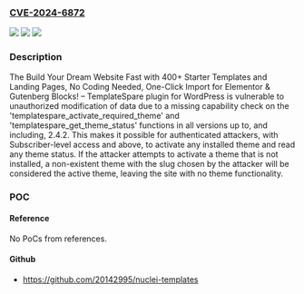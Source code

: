 ### [CVE-2024-6872](https://cve.mitre.org/cgi-bin/cvename.cgi?name=CVE-2024-6872)
![](https://img.shields.io/static/v1?label=Product&message=TemplateSpare%3A%20Quick%20%26%20Easy%20WordPress%20Site%20Builder%20%E2%80%93%20475%2B%20Ready-Made%20Demos%20for%20News%2C%20Blogs%2C%20eCommerce%2C%20and%20More.%20One-Click%20Import%2C%20No%20Coding%20Needed&color=blue)
![](https://img.shields.io/static/v1?label=Version&message=*%20&color=brightgreen)
![](https://img.shields.io/static/v1?label=Vulnerability&message=CWE-862%20Missing%20Authorization&color=brightgreen)

### Description

The Build Your Dream Website Fast with 400+ Starter Templates and Landing Pages, No Coding Needed, One-Click Import for Elementor & Gutenberg Blocks! – TemplateSpare plugin for WordPress is vulnerable to unauthorized modification of data due to a missing capability check on the 'templatespare_activate_required_theme' and 'templatespare_get_theme_status' functions in all versions up to, and including, 2.4.2. This makes it possible for authenticated attackers, with Subscriber-level access and above, to activate any installed theme and read any theme status. If the attacker attempts to activate a theme that is not installed, a non-existent theme with the slug chosen by the attacker will be considered the active theme, leaving the site with no theme functionality.

### POC

#### Reference
No PoCs from references.

#### Github
- https://github.com/20142995/nuclei-templates

